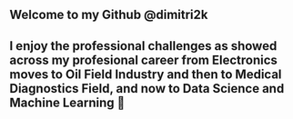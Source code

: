 ## Welcome to my Github @dimitri2k
## I enjoy the professional challenges as showed across my profesional career from Electronics moves to Oil Field Industry and then to Medical Diagnostics Field, and now to Data Science and Machine Learning 👋

<!--
**dimitri2k/dimitri2k** is a ✨ _special_ ✨ repository because its `README.md` (this file) appears on your GitHub profile.

Here are some ideas to get you started:

- 🔭 I’m currently working on ...
- 🌱 I’m currently learning ...
- 👯 I’m looking to collaborate on ...
- 🤔 I’m looking for help with ...
- 💬 Ask me about ...
- 📫 How to reach me: ...
- 😄 Pronouns: ...
- ⚡ Fun fact: ...
-->
